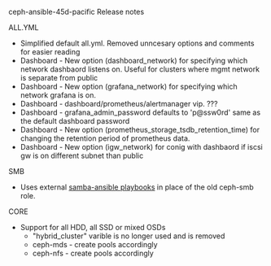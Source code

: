 ceph-ansible-45d-pacific Release notes

ALL.YML
* Simplified default all.yml. Removed unncesary options and comments for easier reading
* Dashboard - New option (dashboard_network) for specifying which network dashbaord listens on. Useful for clusters where mgmt network is separate from public
* Dashboard - New option (grafana_network) for specifying which network grafana is on.  
* Dashboard - dashboard/prometheus/alertmanager vip. ???
* Dashboard - grafana_admin_password defaults to 'p@ssw0rd' same as the default dashboard password
* Dashboard - New option (prometheus_storage_tsdb_retention_time) for changing the retention period of prometheus data.
* Dashboard - New option (igw_network) for conig with dashbaord if iscsi gw is on different subnet than public

SMB
* Uses external [samba-ansible playbooks](https://github.com/45Drives/samba-ansible) in place of the old ceph-smb role. 

CORE
* Support for all HDD, all SSD or mixed OSDs 
    * "hybrid_cluster" varible is no longer used and is removed
    * ceph-mds - create pools accordingly
    * ceph-nfs - create pools accordingly



